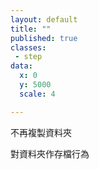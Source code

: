 ```yaml
---
layout: default
title: ""
published: true
classes:
 - step
data:
  x: 0
  y: 5000
  scale: 4

---
```


不再複製資料夾

對資料夾作存檔行為

